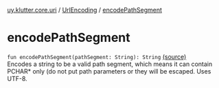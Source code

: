 [uy.klutter.core.uri](../index.md) / [UrlEncoding](index.md) / [encodePathSegment](.)


# encodePathSegment
<code>fun encodePathSegment(pathSegment: String): String</code> [(source)](https://github.com/kohesive/klutter/blob/master/core-jdk6/src/main/kotlin/uy/klutter/core/uri/UrlEncoding.kt#L268)<br/>
Encodes a string to be a valid path segment, which means it can contain PCHAR* only (do not put path parameters or
they will be escaped. Uses UTF-8.


